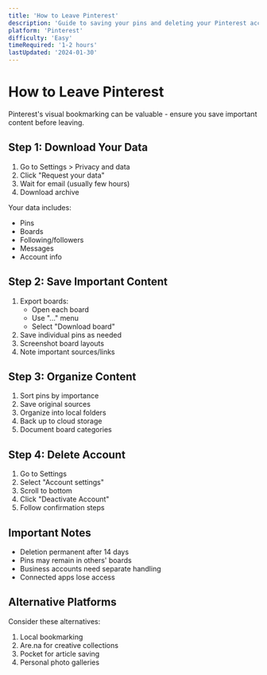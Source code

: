 ```yaml
---
title: 'How to Leave Pinterest'
description: 'Guide to saving your pins and deleting your Pinterest account'
platform: 'Pinterest'
difficulty: 'Easy'
timeRequired: '1-2 hours'
lastUpdated: '2024-01-30'
---
```


# How to Leave Pinterest

Pinterest's visual bookmarking can be valuable - ensure you save important content before leaving.

## Step 1: Download Your Data

1. Go to Settings > Privacy and data
2. Click "Request your data"
3. Wait for email (usually few hours)
4. Download archive

Your data includes:

- Pins
- Boards
- Following/followers
- Messages
- Account info

## Step 2: Save Important Content

1. Export boards:
   - Open each board
   - Use "..." menu
   - Select "Download board"
2. Save individual pins as needed
3. Screenshot board layouts
4. Note important sources/links

## Step 3: Organize Content

1. Sort pins by importance
2. Save original sources
3. Organize into local folders
4. Back up to cloud storage
5. Document board categories

## Step 4: Delete Account

1. Go to Settings
2. Select "Account settings"
3. Scroll to bottom
4. Click "Deactivate Account"
5. Follow confirmation steps

## Important Notes

- Deletion permanent after 14 days
- Pins may remain in others' boards
- Business accounts need separate handling
- Connected apps lose access

## Alternative Platforms

Consider these alternatives:

1. Local bookmarking
2. Are.na for creative collections
3. Pocket for article saving
4. Personal photo galleries
